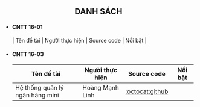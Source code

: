 <h2 align="center">
    DANH SÁCH
</h2>

- #### CNTT 16-01
    | Tên đề tài             | Người thực hiện     | Source code     | Nổi bật     |

- #### CNTT 16-03
    | Tên đề tài             | Người thực hiện     | Source code     | Nổi bật     |
    | ---------------------- | --------------------| --------------- | ----------- |
    | Hệ thống quản lý ngân hàng mini| Hoàng Mạnh Linh| [:octocat:github](https://github.com/Thanhh-803/TTDN-15-01-N1)|